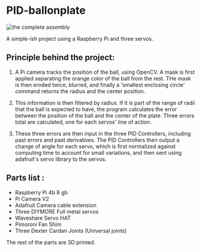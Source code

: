 # PID-ballonplate

![the complete assembly](https://github.com/nicohmje/PID-ballonplate/blob/main/Complete_assembly.jpg?raw=true)


A simple-ish project using a Raspberry Pi and three servos. 

## Principle behind the project: 

1. A Pi camera tracks the position of the ball, using OpenCV. A mask is first applied separating the orange color of the ball from the rest. THe mask is then eroded twice, blurred, and finally a 'smallest enclosing circle' command returns the radius and the center position.

2. This information is then filtered by radius. If it is part of the range of radii that the ball is expected to have, the program calculates the error between the position of the ball and the center of the plate. Three errors total are calculated, one for each servos' line of action.

3. These three errors are then input in the three PID Controllers, including past errors and past derivatives. The PID Controllers then output a change of angle for each servo, which is first normalized against computing time to account for small variations, and then sent using adafruit's servo library to the servos. 

## Parts list : 

- Raspberry Pi 4b 8 gb
- Pi Camera V2
- Adafruit Camera cable extension
- Three DIYMORE Full metal servos
- Waveshare Servo HAT
- Pimoroni Fan Shim
- Three Dexter Cardan Joints (Universal joints)

The rest of the parts are 3D printed. 



